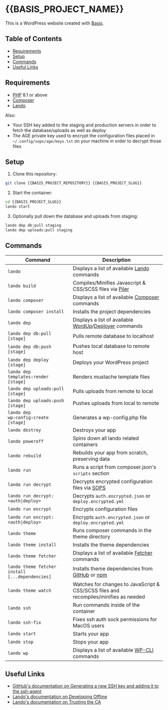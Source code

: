 # {{BASIS_PROJECT_NAME}}

This is a WordPress website created with [Basis].


## Table of Contents

- [Requirements](#requirements)
- [Setup](#setup)
- [Commands](#commands)
- [Useful Links](#useful-links)


## Requirements

- [PHP] 8.1 or above
- [Composer]
- [Lando]

Also:

- Your SSH key added to the staging and production servers in order to fetch the database/uploads as well as deploy
- The AGE private key used to encrypt the configuration files placed in `~/.config/sops/age/keys.txt` on your machine in order to decrypt those files


## Setup

1. Clone this repository:

```sh
git clone {{BASIS_PROJECT_REPOSITORY}} {{BASIS_PROJECT_SLUG}}
```

2. Start the container:

```sh
cd {{BASIS_PROJECT_SLUG}}
lando start
```

3. Optionally pull down the database and uploads from staging:

```sh
lando dep db:pull staging
lando dep uploads:pull staging
```


## Commands

| Command | Description |
| --- | --- |
| `lando` | Displays a list of available [Lando] commands |
| `lando build` | Compiles/Minifies Javascript & CSS/SCSS files via [Piler] |
| `lando composer` | Displays a list of available [Composer] commands |
| `lando composer install` | Installs the project dependencies |
| `lando dep` | Displays a list of available [WordUp]/[Deployer] commands |
| `lando dep db:pull [stage]` | Pulls remote database to localhost |
| `lando dep db:push [stage]` | Pushes local database to remote host |
| `lando dep deploy [stage]` | Deploys your WordPress project |
| `lando dep templates:render [stage]` | Renders mustache template files |
| `lando dep uploads:pull [stage]` | Pulls uploads from remote to local |
| `lando dep uploads:push [stage]` | Pushes uploads from local to remote |
| `lando dep wp:config:create [stage]` | Generates a wp-config.php file |
| `lando destroy` | Destroys your app |
| `lando poweroff` | Spins down all lando related containers |
| `lando rebuild` | Rebuilds your app from scratch, preserving data |
| `lando run` | Runs a script from composer.json's `scripts` section |
| `lando run decrypt` | Decrypts encrypted configuration files via [SOPS] |
| `lando run decrypt:<auth\|deploy>` | Decrypts `auth.encrypted.json` or `deploy.encrypted.yml` |
| `lando run encrypt` | Encrypts configuration files |
| `lando run encrypt:<auth\|deploy>` | Encrypts `auth.encrypted.json` or `deploy.encrypted.yml` |
| `lando theme` | Runs composer commands in the theme directory |
| `lando theme install` | Installs the theme dependencies |
| `lando theme fetcher` | Displays a list of available [Fetcher] commands |
| `lando theme fetcher install [...dependencies]` | Installs theme dependencies from [GitHub] or [npm] |
| `lando theme watch` | Watches for changes to JavaScript & CSS/SCSS files and recompiles/minifies as needed |
| `lando ssh` | Run commands inside of the container |
| `lando ssh-fix` | Fixes ssh auth sock permissions for MacOS users |
| `lando start` | Starts your app |
| `lando stop` | Stops your app |
| `lando wp` | Displays a list of available [WP-CLI] commands |


## Useful Links

- [GitHub's documentation on Generating a new SSH key and adding it to the ssh-agent](https://docs.github.com/en/github/authenticating-to-github/generating-a-new-ssh-key-and-adding-it-to-the-ssh-agent)
- [Lando's documentation on Developing Offline](https://docs.lando.dev/guides/offline-dev.html)
- [Lando's documentation on Trusting the CA](https://docs.lando.dev/config/security.html#trusting-the-ca)


[Basis]: https://github.com/fivefifteen/basis
[Composer]: https://getcomposer.org
[Deployer]: https://deployer.org
[Fetcher]: https://github.com/fivefifteen/fetcher
[GitHub]: https://github.com
[Lando]: https://lando.dev
[npm]: https://npmjs.com
[PHP]: https://php.net
[Piler]: https://github.com/fivefifteen/piler
[SOPS]: https://getsops.io
[WP-CLI]: https://wp-cli.org
[WordUp]: https://github.com/fivefifteen/wordup